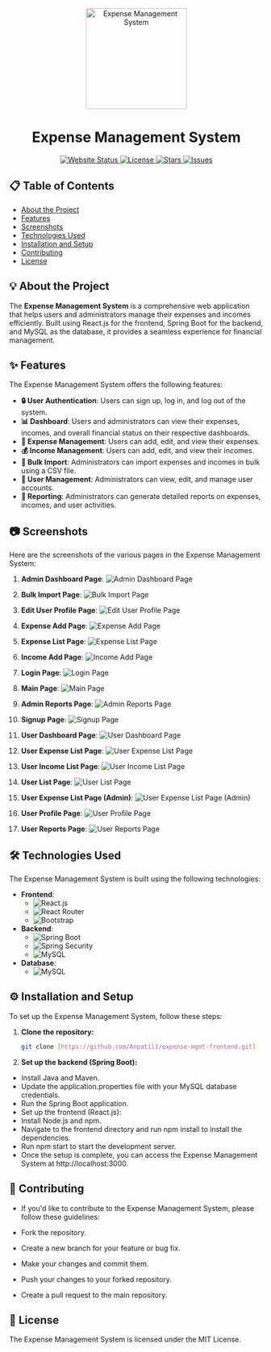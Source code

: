 <div align="center">
  <img src="prj_screenshots/logo.png" alt="Expense Management System" width="200">
  <h1>Expense Management System</h1>
</div>

<div align="center">
  <a href="https://expense-management-app1.netlify.app/">
    <img src="https://img.shields.io/website?url=https%3A%2F%2Fexpense-management-app1.netlify.app%2F" alt="Website Status">
  </a>
  <a href="https://github.com/your-username/expense-management-system/blob/main/LICENSE">
    <img src="https://img.shields.io/github/license/your-username/expense-management-system" alt="License">
  </a>
  <a href="https://github.com/your-username/expense-management-system/stargazers">
    <img src="https://img.shields.io/github/stars/your-username/expense-management-system" alt="Stars">
  </a>
  <a href="https://github.com/your-username/expense-management-system/issues">
    <img src="https://img.shields.io/github/issues/your-username/expense-management-system" alt="Issues">
  </a>
</div>

## 📋 Table of Contents
- [About the Project](#about-the-project)
- [Features](#features)
- [Screenshots](#screenshots)
- [Technologies Used](#technologies-used)
- [Installation and Setup](#installation-and-setup)
- [Contributing](#contributing)
- [License](#license)

## 💡 About the Project
The **Expense Management System** is a comprehensive web application that helps users and administrators manage their expenses and incomes efficiently. Built using React.js for the frontend, Spring Boot for the backend, and MySQL as the database, it provides a seamless experience for financial management.

## ✨ Features
The Expense Management System offers the following features:

- **🔒 User Authentication**: Users can sign up, log in, and log out of the system.
- **📊 Dashboard**: Users and administrators can view their expenses, incomes, and overall financial status on their respective dashboards.
- **💸 Expense Management**: Users can add, edit, and view their expenses.
- **💰 Income Management**: Users can add, edit, and view their incomes.
- **📂 Bulk Import**: Administrators can import expenses and incomes in bulk using a CSV file.
- **👥 User Management**: Administrators can view, edit, and manage user accounts.
- **📑 Reporting**: Administrators can generate detailed reports on expenses, incomes, and user activities.

## 📷 Screenshots
Here are the screenshots of the various pages in the Expense Management System:

1. **Admin Dashboard Page**:
   ![Admin Dashboard Page](prj_screenshots/Admin_Dashboard_page.png)

2. **Bulk Import Page**:
   ![Bulk Import Page](prj_screenshots/Bulk_import_page.png)

3. **Edit User Profile Page**:
   ![Edit User Profile Page](prj_screenshots/Edit_User_profile_page.png)

4. **Expense Add Page**:
   ![Expense Add Page](prj_screenshots/Expense_add_page.png)

5. **Expense List Page**:
   ![Expense List Page](prj_screenshots/Expense_List_Page.png)

6. **Income Add Page**:
   ![Income Add Page](prj_screenshots/Income_add_page.png)

7. **Login Page**:
   ![Login Page](prj_screenshots/Login_page.png)

8. **Main Page**:
   ![Main Page](prj_screenshots/Main_Page.png)

9. **Admin Reports Page**:
   ![Admin Reports Page](prj_screenshots/Admin_Repots_page.png)

10. **Signup Page**:
    ![Signup Page](prj_screenshots/Signup_page.png)

11. **User Dashboard Page**:
    ![User Dashboard Page](prj_screenshots/User_Dashboard_page.png)

12. **User Expense List Page**:
    ![User Expense List Page](prj_screenshots/User_ExpenseList_page.png)

13. **User Income List Page**:
    ![User Income List Page](prj_screenshots/User_income-List_page.png)

14. **User List Page**:
    ![User List Page](prj_screenshots/User_list_Page.png)

15. **User Expense List Page (Admin)**:
    ![User Expense List Page (Admin)](prj_screenshots/User_ExpenseList_page.png)

16. **User Profile Page**:
    ![User Profile Page](prj_screenshots/UserProfile_page.png)

17. **User Reports Page**:
    ![User Reports Page](prj_screenshots/UserReport_page.png)

## 🛠 Technologies Used
The Expense Management System is built using the following technologies:

- **Frontend**:
    - ![React.js](https://img.shields.io/badge/-React.js-61DAFB?logo=react&logoColor=white)
    - ![React Router](https://img.shields.io/badge/-React%20Router-CA4245?logo=react-router&logoColor=white)
    - ![Bootstrap](https://img.shields.io/badge/-Bootstrap-7952B3?logo=bootstrap&logoColor=white)
- **Backend**:
    - ![Spring Boot](https://img.shields.io/badge/-Spring%20Boot-6DB33F?logo=spring&logoColor=white)
    - ![Spring Security](https://img.shields.io/badge/-Spring%20Security-6DB33F?logo=spring&logoColor=white)
    - ![MySQL](https://img.shields.io/badge/-MySQL-4479A1?logo=mysql&logoColor=white)
- **Database**:
    - ![MySQL](https://img.shields.io/badge/-MySQL-4479A1?logo=mysql&logoColor=white)

## ⚙️ Installation and Setup
To set up the Expense Management System, follow these steps:

1. **Clone the repository:**
   ```bash
   git clone [https://github.com/Anpatil1/expense-mgmt-frontend.git]
2. **Set up the backend (Spring Boot):**
- Install Java and Maven.
- Update the application.properties file with your MySQL database credentials.
- Run the Spring Boot application.
- Set up the frontend (React.js):
- Install Node.js and npm.
- Navigate to the frontend directory and run npm install to install the dependencies.
- Run npm start to start the development server.
- Once the setup is complete, you can access the Expense Management System at http://localhost:3000.

## 🤝 Contributing
- If you'd like to contribute to the Expense Management System, please follow these guidelines:

- Fork the repository.
 - Create a new branch for your feature or bug fix.
- Make your changes and commit them.
- Push your changes to your forked repository.
- Create a pull request to the main repository.

## 📜 License
The Expense Management System is licensed under the MIT License.
